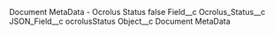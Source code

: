 <?xml version="1.0" encoding="UTF-8"?>
<CustomMetadata xmlns="http://soap.sforce.com/2006/04/metadata" xmlns:xsi="http://www.w3.org/2001/XMLSchema-instance" xmlns:xsd="http://www.w3.org/2001/XMLSchema">
    <label>Document MetaData - Ocrolus Status</label>
    <protected>false</protected>
    <values>
        <field>Field__c</field>
        <value xsi:type="xsd:string">Ocrolus_Status__c</value>
    </values>
    <values>
        <field>JSON_Field__c</field>
        <value xsi:type="xsd:string">ocrolusStatus</value>
    </values>
    <values>
        <field>Object__c</field>
        <value xsi:type="xsd:string">Document MetaData</value>
    </values>
</CustomMetadata>
